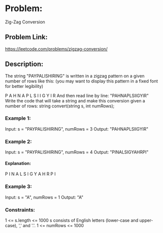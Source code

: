# Problem: 
Zig-Zag Conversion

## Problem Link:
https://leetcode.com/problems/zigzag-conversion/

## Description:
The string "PAYPALISHIRING" is written in a zigzag pattern on a given number of rows like this: (you may want to display this pattern in a fixed font for better legibility)

P   A   H   N
A P L S I I G
Y   I   R
And then read line by line: "PAHNAPLSIIGYIR"
Write the code that will take a string and make this conversion given a number of rows:
string convert(string s, int numRows);

### Example 1:

Input: s = "PAYPALISHIRING", numRows = 3
Output: "PAHNAPLSIIGYIR"

### Example 2:

Input: s = "PAYPALISHIRING", numRows = 4
Output: "PINALSIGYAHRPI"
#### Explanation:
P     I    N
A   L S  I G
Y A   H R
P     I

### Example 3:

Input: s = "A", numRows = 1
Output: "A"
 
### Constraints:

1 <= s.length <= 1000
s consists of English letters (lower-case and upper-case), ',' and '.'.
1 <= numRows <= 1000